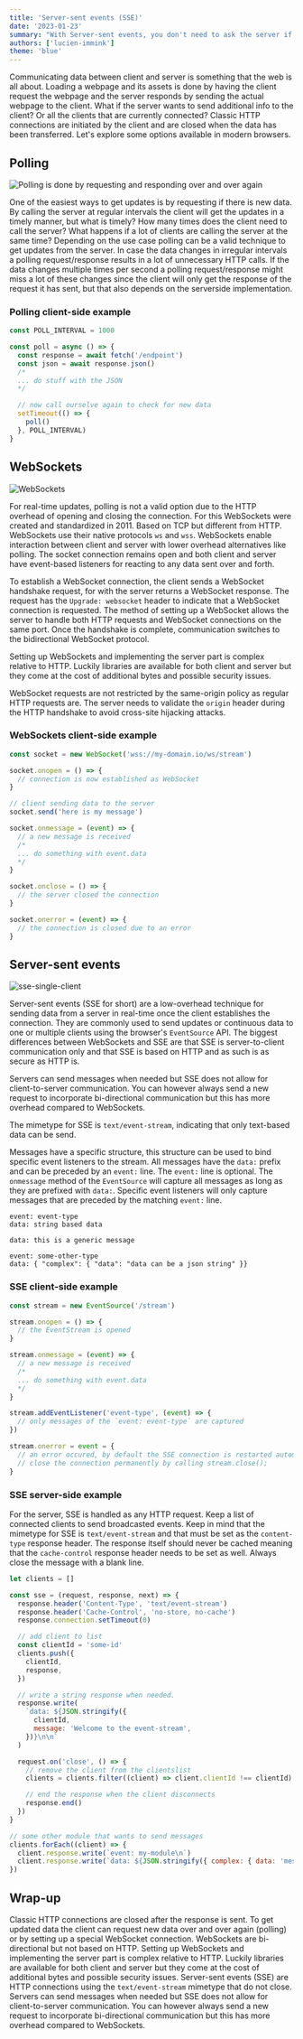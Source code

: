 ```yaml
---
title: 'Server-sent events (SSE)'
date: '2023-01-23'
summary: "With Server-sent events, you don't need to ask the server if an event has happened. SSE is sent when the server wants to."
authors: ['lucien-immink']
theme: 'blue'
---
```


Communicating data between client and server is something that the web is all about. Loading a webpage and its assets is done by having the client request the webpage and the server responds by sending the actual webpage to the client. What if the server wants to send additional info to the client? Or all the clients that are currently connected? Classic HTTP connections are initiated by the client and are closed when the data has been transferred. Let's explore some options available in modern browsers.

## Polling

![Polling is done by requesting and responding over and over again](./images/sse/polling.webp)

One of the easiest ways to get updates is by requesting if there is new data. By calling the server at regular intervals the client will get the updates in a timely manner, but what is timely? How many times does the client need to call the server? What happens if a lot of clients are calling the server at the same time? Depending on the use case polling can be a valid technique to get updates from the server. In case the data changes in irregular intervals a polling request/response results in a lot of unnecessary HTTP calls. If the data changes multiple times per second a polling request/response might miss a lot of these changes since the client will only get the response of the request it has sent, but that also depends on the serverside implementation.

### Polling client-side example

```javascript
const POLL_INTERVAL = 1000

const poll = async () => {
  const response = await fetch('/endpoint')
  const json = await response.json()
  /*
  ... do stuff with the JSON
  */

  // now call ourselve again to check for new data
  setTimeout(() => {
    poll()
  }, POLL_INTERVAL)
}
```

## WebSockets

![WebSockets](./images/sse/websockets.webp)

For real-time updates, polling is not a valid option due to the HTTP overhead of opening and closing the connection. For this WebSockets were created and standardized in 2011. Based on TCP but different from HTTP. WebSockets use their native protocols `ws` and `wss`. WebSockets enable interaction between client and server with lower overhead alternatives like polling. The socket connection remains open and both client and server have event-based listeners for reacting to any data sent over and forth.

To establish a WebSocket connection, the client sends a WebSocket handshake request, for with the server returns a WebSocket response. The request has the `Upgrade: websocket` header to indicate that a WebSocket connection is requested. The method of setting up a WebSocket allows the server to handle both HTTP requests and WebSocket connections on the same port. Once the handshake is complete, communication switches to the bidirectional WebSocket protocol.

Setting up WebSockets and implementing the server part is complex relative to HTTP. Luckily libraries are available for both client and server but they come at the cost of additional bytes and possible security issues.

WebSocket requests are not restricted by the same-origin policy as regular HTTP requests are. The server needs to validate the `origin` header during the HTTP handshake to avoid cross-site hijacking attacks.

### WebSockets client-side example

```javascript
const socket = new WebSocket('wss://my-domain.io/ws/stream')

socket.onopen = () => {
  // connection is now established as WebSocket
}

// client sending data to the server
socket.send('here is my message')

socket.onmessage = (event) => {
  // a new message is received
  /*
  ... do something with event.data
  */
}

socket.onclose = () => {
  // the server closed the connection
}

socket.onerror = (event) => {
  // the connection is closed due to an error
}
```

## Server-sent events

![sse-single-client](./images/sse/sse-single-client.webp)

Server-sent events (SSE for short) are a low-overhead technique for sending data from a server in real-time once the client establishes the connection. They are commonly used to send updates or continuous data to one or multiple clients using the browser's `EventSource` API. The biggest differences between WebSockets and SSE are that SSE is server-to-client communication only and that SSE is based on HTTP and as such is as secure as HTTP is.

Servers can send messages when needed but SSE does not allow for client-to-server communication. You can however always send a new request to incorporate bi-directional communication but this has more overhead compared to WebSockets.

The mimetype for SSE is `text/event-stream`, indicating that only text-based data can be send.

Messages have a specific structure, this structure can be used to bind specific event listeners to the stream. All messages have the `data:` prefix and can be preceded by an `event:` line. The `event:` line is optional. The `onmessage` method of the `EventSource` will capture all messages as long as they are prefixed with `data:`. Specific event listeners will only capture messages that are preceded by the matching `event:` line.

```text
event: event-type
data: string based data

data: this is a generic message

event: some-other-type
data: { "complex": { "data": "data can be a json string" }}

```

### SSE client-side example

```javascript
const stream = new EventSource('/stream')

stream.onopen = () => {
  // the EventStream is opened
}

stream.onmessage = (event) => {
  // a new message is received
  /*
  ... do something with event.data
  */
}

stream.addEventListener('event-type', (event) => {
  // only messages of the `event: event-type` are captured
})

stream.onerror = event = {
  // an error occured, by default the SSE connection is restarted automatically
  // close the connection permanently by calling stream.close();
}
```

### SSE server-side example

For the server, SSE is handled as any HTTP request. Keep a list of connected clients to send broadcasted events. Keep in mind that the mimetype for SSE is `text/event-stream` and that must be set as the `content-type` response header. The response itself should never be cached meaning that the `cache-control` response header needs to be set as well. Always close the message with a blank line.

```javascript
let clients = []

const sse = (request, response, next) => {
  response.header('Content-Type', 'text/event-stream')
  response.header('Cache-Control', 'no-store, no-cache')
  response.connection.setTimeout(0)

  // add client to list
  const clientId = 'some-id'
  clients.push({
    clientId,
    response,
  })

  // write a string response when needed.
  response.write(
    `data: ${JSON.stringify({
      clientId,
      message: 'Welcome to the event-stream',
    })}\n\n`
  )

  request.on('close', () => {
    // remove the client from the clientslist
    clients = clients.filter((client) => client.clientId !== clientId)

    // end the response when the client disconnects
    response.end()
  })
}

// some other module that wants to send messages
clients.forEach((client) => {
  client.response.write(`event: my-module\n`)
  client.response.write(`data: ${JSON.stringify({ complex: { data: 'message ' } })}\n\n`)
})
```

## Wrap-up

Classic HTTP connections are closed after the response is sent. To get updated data the client can request new data over and over again (polling) or by setting up a special WebSocket connection.
WebSockets are bi-directional but not based on HTTP. Setting up WebSockets and implementing the server part is complex relative to HTTP. Luckily libraries are available for both client and server but they come at the cost of additional bytes and possible security issues.
Server-sent events (SSE) are HTTP connections using the `text/event-stream` mimetype that do not close. Servers can send messages when needed but SSE does not allow for client-to-server communication. You can however always send a new request to incorporate bi-directional communication but this has more overhead compared to WebSockets.
